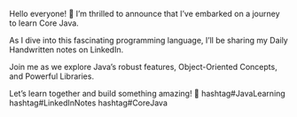 Hello everyone! 👋 I’m thrilled to announce that I’ve embarked on a journey to learn Core Java.

 As I dive into this fascinating programming language, I’ll be sharing my Daily Handwritten notes on LinkedIn.

 Join me as we explore Java’s robust features, Object-Oriented Concepts, and Powerful Libraries.

 Let’s learn together and build something amazing! 🚀
 hashtag#JavaLearning hashtag#LinkedInNotes hashtag#CoreJava
